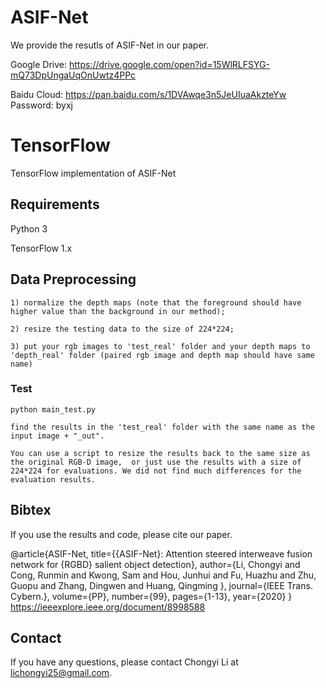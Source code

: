 # ASIF-Net

We provide the resutls of ASIF-Net in our paper. 

Google Drive: https://drive.google.com/open?id=15WlRLFSYG-mQ73DpUngaUqOnUwtz4PPc

Baidu Cloud: https://pan.baidu.com/s/1DVAwqe3n5JeUIuaAkzteYw  Password: byxj



# TensorFlow
TensorFlow implementation of ASIF-Net

## Requirements
Python 3

TensorFlow 1.x

## Data Preprocessing
```
1) normalize the depth maps (note that the foreground should have higher value than the background in our method);

2) resize the testing data to the size of 224*224;

3) put your rgb images to 'test_real' folder and your depth maps to 'depth_real' folder (paired rgb image and depth map should have same name)
```


### Test
```
python main_test.py

find the results in the 'test_real' folder with the same name as the input image + "_out".

You can use a script to resize the results back to the same size as the original RGB-D image,  or just use the results with a size of 224*224 for evaluations. We did not find much differences for the evaluation results.
```

## Bibtex


If you use the results and code, please cite our paper.

@article{ASIF-Net,
  title={{ASIF-Net}: Attention steered interweave fusion network for {RGBD} salient object detection},
  author={Li, Chongyi and Cong, Runmin and Kwong, Sam and Hou, Junhui and Fu, Huazhu and Zhu, Guopu and Zhang, Dingwen and Huang, Qingming },
  journal={IEEE Trans. Cybern.},
  volume={PP},
  number={99},
  pages={1-13},
  year={2020}
}
https://ieeexplore.ieee.org/document/8998588

## Contact
If you have any questions, please contact Chongyi Li at lichongyi25@gmail.com.

